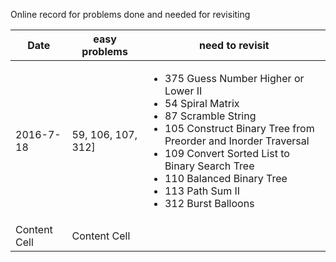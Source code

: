 Online record for problems done and needed for revisiting

| Date  | easy problems | need to revisit |
| ------------- | ------------- | ------------- |
| 2016-7-18  | 59, 106, 107, 312] | <ul><li>375 Guess Number Higher or Lower II</li><li>54 Spiral Matrix</li><li>87 Scramble String</li><li>105 Construct Binary Tree from Preorder and Inorder Traversal</li><li>109 Convert Sorted List to Binary Search Tree</li><li>110 Balanced Binary Tree</li><li>113 Path Sum II</li><li>312 Burst Balloons</li></ul>  |
| Content Cell  | Content Cell  |  |
